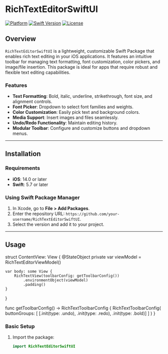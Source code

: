 # RichTextEditorSwiftUI

[![Platform](https://img.shields.io/badge/platform-iOS-blue.svg)](https://developer.apple.com/ios/)
[![Swift Version](https://img.shields.io/badge/swift-5.7-orange.svg)](https://swift.org/)
[![License](https://img.shields.io/badge/license-MIT-lightgrey.svg)](https://opensource.org/licenses/MIT)

## Overview

`RichTextEditorSwiftUI` is a lightweight, customizable Swift Package that enables rich text editing in your iOS applications. It features an intuitive toolbar for managing text formatting, font customization, color pickers, and image/file insertion. This package is ideal for apps that require robust and flexible text editing capabilities.

### Features

- **Text Formatting**: Bold, italic, underline, strikethrough, font size, and alignment controls.
- **Font Picker**: Dropdown to select font families and weights.
- **Color Customization**: Easily pick text and background colors.
- **Media Support**: Insert images and files seamlessly.
- **Undo/Redo Functionality**: Maintain editing history.
- **Modular Toolbar**: Configure and customize buttons and dropdown menus.

---

## Installation

### Requirements

- **iOS**: 14.0 or later
- **Swift**: 5.7 or later

### Using Swift Package Manager

1. In Xcode, go to **File > Add Packages**.
2. Enter the repository URL: `https://github.com/your-username/RichTextEditorSwiftUI`.
3. Select the version and add it to your project.

---

## Usage

struct ContentView: View {
    @StateObject private var viewModel = RichTextEditorViewModel()
    
    var body: some View {
        RichTextView(toolbarConfig: getToolbarConfig())
            .environmentObject(viewModel)
            .padding()
    }
}

func getToolbarConfig() -> RichTextToolbarConfig {
    RichTextToolbarConfig(
        buttonGroups: [
            [.init(type: .undo), .init(type: .redo), .init(type: .bold)]
        ]
    )
}

### Basic Setup

1. Import the package:
   ```swift
   import RichTextEditorSwiftUI
